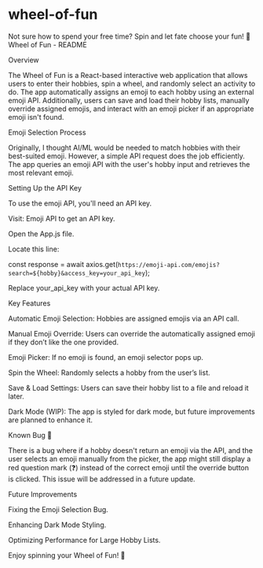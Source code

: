 # wheel-of-fun
Not sure how to spend your free time? Spin and let fate choose your fun! 🔮 
Wheel of Fun - README

Overview

The Wheel of Fun is a React-based interactive web application that allows users to enter their hobbies, spin a wheel, and randomly select an activity to do. The app automatically assigns an emoji to each hobby using an external emoji API. Additionally, users can save and load their hobby lists, manually override assigned emojis, and interact with an emoji picker if an appropriate emoji isn't found.

Emoji Selection Process

Originally, I thought AI/ML would be needed to match hobbies with their best-suited emoji. However, a simple API request does the job efficiently. The app queries an emoji API with the user's hobby input and retrieves the most relevant emoji.

Setting Up the API Key

To use the emoji API, you'll need an API key.

Visit: Emoji API to get an API key.

Open the App.js file.

Locate this line:

const response = await axios.get(`https://emoji-api.com/emojis?search=${hobby}&access_key=your_api_key`);

Replace your_api_key with your actual API key.

Key Features

Automatic Emoji Selection: Hobbies are assigned emojis via an API call.

Manual Emoji Override: Users can override the automatically assigned emoji if they don’t like the one provided.

Emoji Picker: If no emoji is found, an emoji selector pops up.

Spin the Wheel: Randomly selects a hobby from the user’s list.

Save & Load Settings: Users can save their hobby list to a file and reload it later.

Dark Mode (WIP): The app is styled for dark mode, but future improvements are planned to enhance it.

Known Bug 🐞

There is a bug where if a hobby doesn't return an emoji via the API, and the user selects an emoji manually from the picker, the app might still display a red question mark (❓) instead of the correct emoji until the override button is clicked. This issue will be addressed in a future update.

Future Improvements

Fixing the Emoji Selection Bug.

Enhancing Dark Mode Styling.

Optimizing Performance for Large Hobby Lists.

Enjoy spinning your Wheel of Fun! 🎡
